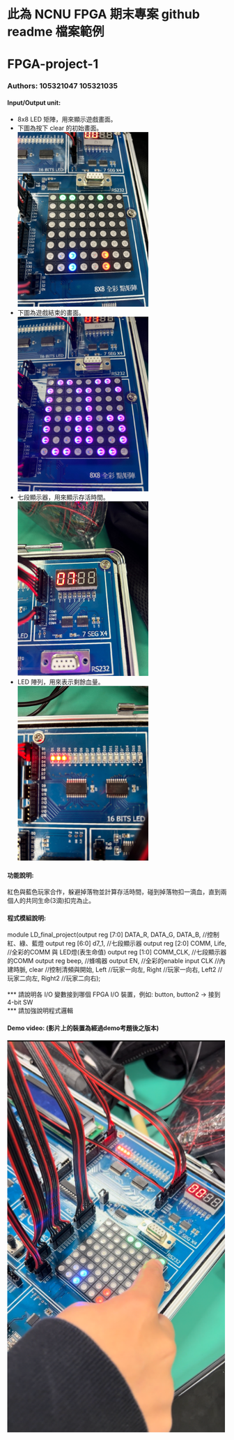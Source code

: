 # 此為 NCNU FPGA 期末專案 github readme 檔案範例

# FPGA-project-1
### Authors: 105321047 105321035

#### Input/Output unit:<br>
* 8x8 LED 矩陣，用來顯示遊戲畫面。
* 下圖為按下 clear 的初始畫面。<br>
<img src="https://github.com/LiztaMino/---/blob/main/LD/S__6430724.jpg" width="300"/><br>
* 下圖為遊戲結束的畫面。<br>
<img src="https://github.com/LiztaMino/---/blob/main/LD/S__6430729.jpg" width="300"/><br>
* 七段顯示器，用來顯示存活時間。<br>
<img src="https://github.com/LiztaMino/---/blob/main/LD/S__6430731.jpg" width="300"/><br>
* LED 陣列，用來表示剩餘血量。<br>
<img src="https://github.com/LiztaMino/---/blob/main/LD/S__6430732.jpg" width="300"/><br>

#### 功能說明:<br>
紅色與藍色玩家合作，躲避掉落物並計算存活時間，碰到掉落物扣一滴血，直到兩個人的共同生命(3滴)扣完為止。<br>

#### 程式模組說明:<br>
module LD_final_project(output reg [7:0] DATA_R, DATA_G, DATA_B, //控制紅、綠、藍燈
								output reg [6:0] d7_1, //七段顯示器
								output reg [2:0] COMM, Life, //全彩的COMM 與 LED燈(表生命值)
								output reg [1:0] COMM_CLK, //七段顯示器的COMM
								output reg beep, //蜂鳴器
								output EN, //全彩的enable
								input CLK //內建時脈, clear //控制清頻與開始, Left //玩家一向左, Right //玩家一向右, Left2 //玩家二向左, Right2 //玩家二向右);<br><br>
*** 請說明各 I/O 變數接到哪個 FPGA I/O 裝置，例如: button, button2 -> 接到 4-bit SW <br>
*** 請加強說明程式邏輯 <br>


#### Demo video: (影片上的裝置為經過demo考題後之版本)
<a href="https://drive.google.com/file/d/15EwAh8kz9S7phOs_VkQBgLVM48Nm_fnk/view?usp=sharing" title="Demo Video"><img src="https://github.com/LiztaMino/---/blob/main/LD/%E8%9E%A2%E5%B9%95%E6%93%B7%E5%8F%96%E7%95%AB%E9%9D%A2%202024-01-03%20181753.png" alt="Demo Video" width="500"/></a>
